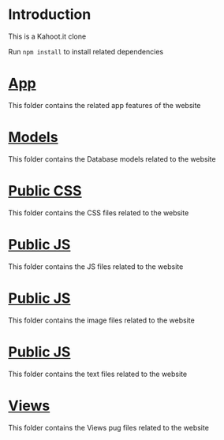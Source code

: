 # Introduction
This is a Kahoot.it clone

Run `npm install` to install related dependencies

# [App](app/)

This folder contains the related app features of the website

# [Models](models/)

This folder contains the Database models related to the website

# [Public CSS](public/css/)

This folder contains the CSS files related to the website

# [Public JS](public/js/)

This folder contains the JS files related to the website

# [Public JS](public/images/)

This folder contains the image files related to the website

# [Public JS](public/text/)

This folder contains the text files related to the website

# [Views](views/)

This folder contains the Views pug files related to the website